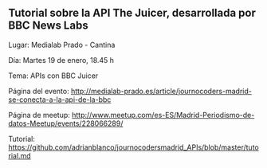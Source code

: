## Tutorial sobre la API The Juicer, desarrollada por BBC News Labs

Lugar: Medialab Prado - Cantina

Día: Martes 19 de enero, 18.45 h

Tema: APIs con BBC Juicer

Página del evento: http://medialab-prado.es/article/journocoders-madrid-se-conecta-a-la-api-de-la-bbc

Página de meetup: http://www.meetup.com/es-ES/Madrid-Periodismo-de-datos-Meetup/events/228066289/

Tutorial: https://github.com/adrianblanco/journocodersmadrid_APIs/blob/master/tutorial.md
